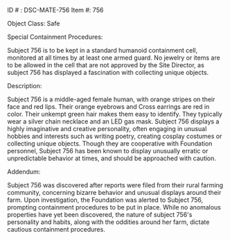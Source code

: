 ID # : DSC-MATE-756
Item #: 756

Object Class: Safe

Special Containment Procedures:

Subject 756 is to be kept in a standard humanoid containment cell, monitored at all times by at least one armed guard. No jewelry or items are to be allowed in the cell that are not approved by the Site Director, as subject 756 has displayed a fascination with collecting unique objects.

Description:

Subject 756 is a middle-aged female human, with orange stripes on their face and red lips. Their orange eyebrows and Cross earrings are red in color. Their unkempt green hair makes them easy to identify. They typically wear a silver chain necklace and an LED gas mask. Subject 756 displays a highly imaginative and creative personality, often engaging in unusual hobbies and interests such as writing poetry, creating cosplay costumes or collecting unique objects. Though they are cooperative with Foundation personnel, Subject 756 has been known to display unusually erratic or unpredictable behavior at times, and should be approached with caution.

Addendum:

Subject 756 was discovered after reports were filed from their rural farming community, concerning bizarre behavior and unusual displays around their farm. Upon investigation, the Foundation was alerted to Subject 756, prompting containment procedures to be put in place. While no anomalous properties have yet been discovered, the nature of subject 756's personality and habits, along with the oddities around her farm, dictate cautious containment procedures.